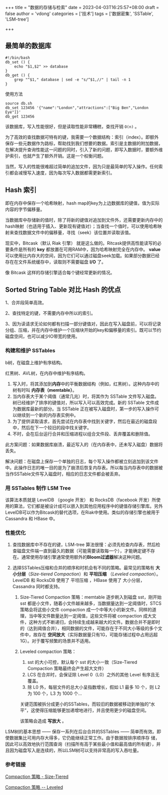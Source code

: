 +++
title = "数据的存储与检索"
date = 2023-04-03T16:25:57+08:00
draft = false
author = 'vdong'
categories = ['技术']
tags = ['数据密集', 'SSTable', 'LSM-tree']

+++

## 最简单的数据库

```shell
#!/bin/bash
db_set () {
	echo "$1,$2" >> database
}
db_get () {
	grep "^$1," database | sed -e "s/^$1,//" | tail -n 1
}
```

使用方法

```shell
source db.sh
db_set 123456 '{"name":"London","attractions":["Big Ben","London Eye"]}'
db_get 123456
```

该数据库，写入性能很好，但是读取性能非常糟糕，查找开销 `O(n)` 。

为了高效的查找数据可特有的键，我需要一个数据结构：索引（index）。即额外保存一些元数据作为路标，帮助找到我们想要的数据。索引是主数据的附加数据，在解决提升查询性能这一问题的同时，引入了新的问题，即写入数据时，要额外维护索引，也就产生了额外开销。这是一个权衡问题。

当然，写入的性能很难超过简单的追加文件，因为只是最简单的写入操作。任何索引都会减慢写入速度，因为每次写入数据都需更新索引。

## Hash 索引

即在内存中保存一个哈希映射，hash map的key为上边数据库的键值，值为实际内容的字节偏移量。

当数据库中存储新的值时，除了将新的键值对追加到文件外，还需要更新内存中的hash映射（也适用于插入、更新现有键值对）；当查找一个值时，可以使用哈希映射来查找数据文件中的偏移量，寻找（seek）该位置并读取该值。

现实中，Bitcask（默认 Riak 引擎） 就是这么做的。Ritcask提供高性能读写的必要条件是所有的 **key** 都放置在可用RAM中，因为哈希映射完全在内存中。 **value** 可以使用比内存大的空间，因为它们可以通过磁盘seek加载。如果部分数据已经存在在文件系统缓存中，读取则不需要磁盘 **I/O** 了。

像 Bitcask 这样的存储引擎适合每个键经常更新的情况。

## Sorted String Table 对比 Hash 的优点

1、合并段简单高效。

2、查找特定的键，不需要内存中所以的索引。

3、因为读请求无论如何都有扫描一部分键值对，因此在写入磁盘前，可以将记录分组、压缩，并在内存中维护一个压缩块开始的key和偏移量的索引。既可以节约磁盘空间，也可以减少IO带宽的使用。

### 构建和维护 SSTables

b树，在磁盘上维护有序结构。

红黑树、AVL树，在内存中维护有序结构。

1. 写入时，将其添加到**内存**中的平衡数据结构（例如，红黑树）。这种内存中的树有时叫 **内存表（memtable）**。
2. 当内存表大于某个阈值（通常几兆）时，将其作为 SSTable 文件写入磁盘。树已经维护了排序的键值对，所以写入可以高效完成。新的 SSTable 文件成为数据库最新的部分。当 SSTable 正在被写入磁盘时，第一步的写入操作可以继续到一个新的内存表实例中。
3. 为了提供读取请求，首先尝试在内存表中找到关键字，然后在最近的磁盘段中，然后在下一个较旧的段中找关键字。
4. 不时，会在后台运行合并和压缩进程以组合文件段、丢弃覆盖和删除值。

此方案问题：如果数据库崩溃，最近写入的（在内存表中，还未写入磁盘）数据将丢失。

解决问题：在磁盘上保存一个单独的日志，每个写入操作都被立刻追加到该文件中。此操作日志的唯一目的是为了崩溃后恢复内存表。所以每当内存表中的数据被当作SSTable文件写入磁盘时，相应的日志文件都会被丢弃。

### 用 SSTables 制作 LSM Tree

该算法本质就是 LevelDB （google 开发） 和 RocksDB（facebook 开发）所使用的算法，它们都是被设计成可以嵌入到其他应用程序中的键值存储引擎库。另外LevelDB可以作为Bitcask的替代选项，在Riak中使用。类似的存储引擎也被用于 Cassandra 和 HBase 中。

### 性能优化

1. 查找数据库中不存在的键，LSM-tree 算法很慢：必须先检查内存表，然后检查磁盘文件端一直到最久的数据（可能需要读取每一个），才能确定键不存在。通常使用存储引擎通常使用额外的**Bloom过滤器**解决这种问题。

2. 选择SSTables压缩和合并的顺序和时机会有不同的策略。最常见的策略有 **大小分层**（*Size-tiered Compaction*）和 **平坦压缩** （*Leveled compaction*）。LevelDB 和 RocksDB 使用了 平坦压缩 ，HBase 使用了 大小分层， Cassandra 同时都支持。

   1. Size-Tiered Compaction 策略：memtable 逐步刷入到磁盘 sst，刚开始 sst 都是小文件，随着小文件越来越多，当数据量达到一定阈值时，STCS 策略会将这些小文件 compaction 成一个中等大小的新文件。同样的道理，当中等文件数量达到一定阈值，这些文件将被 compaction 成大文件，这种方式不断递归，会持续生成越来越大的文件。数据合并不是即时的（达到阈值合并），相同数据的文件，可能存在于不同大小等级的多个文件中，故存在 **空间放大**（实际数据量只有1G，可能存储过程中占用远超1G）。对于覆写频繁的场景并不适用。

   2. Leveled compaction 策略：

      1. sst 的大小可控，默认每个 sst 的大小一致（Size-Tiered Compaction 策略最终会产生超大文件）
      2. LCS 在合并时，会保证除 Level 0（L0）之外的其他 Level 有序且无覆盖。
      3. 除 L0 外，每层文件的总大小呈指数增长，假如 L1 最多 10 个，则 L2 为 100 个，L3 为 1000 个...

      关键范围被拆分成更小的SSTables，而较旧的数据被移动到单独的“水平”，这使得压缩能够更加递增地进行，并且使用更少的磁盘空间。

      该策略会造成 **写放大** 。

LSM树的基本思想 —— 保存一系列在后台合并的SSTables —— 简单而有效。即使数据集比可用内存大得多，它仍能继续正常工作。由于数据按排序顺序存
储，因此可以高效地执行范围查询（扫描所有高于某些最小值和最高值的所有键），并且因为磁盘写入是连续的，所以LSM树可以支持非常高的写入吞吐量。

### 参考链接

[Compaction 策略 - Size-Tiered](https://zhuanlan.zhihu.com/p/462574732)

[Compaction 策略 -- Leveled](https://zhuanlan.zhihu.com/p/462850000)

